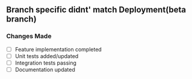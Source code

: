 ## Branch specific didnt' match Deployment(beta branch)

### Changes Made
- [ ] Feature implementation completed
- [ ] Unit tests added/updated
- [ ] Integration tests passing
- [ ] Documentation updated

